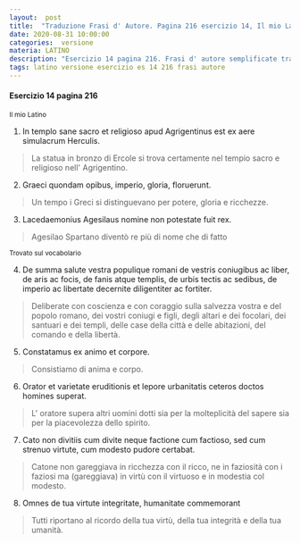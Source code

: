 ```yaml
---
layout:  post
title:  "Traduzione Frasi d' Autore. Pagina 216 esercizio 14, Il mio Latino"
date: 2020-08-31 10:00:00
categories:  versione
materia: LATINO
description: "Esercizio 14 pagina 216. Frasi d' autore semplificate tradotte. Libro "Il mio latino" In templo sane sacro et religioso... Graeci quondam opibus, imperio, gloria, floruerunt. "
tags: latino versione esercizio es 14 216 frasi autore
---
```

#### Esercizio 14 pagina 216
<sub> Il mio Latino </sub>

1. In templo sane sacro et religioso apud Agrigentinus est ex aere simulacrum Herculis.

> La statua in bronzo di Ercole si trova certamente nel tempio sacro e religioso nell' Agrigentino.

2. Graeci quondam opibus, imperio, gloria, floruerunt.

> Un tempo i Greci si distinguevano per potere, gloria e ricchezze.

3. Lacedaemonius Agesilaus nomine non potestate fuit rex.

> Agesilao Spartano diventò re più di nome che di fatto 

<sub> Trovato sul vocabolario</sub>

4. De summa salute vestra populique romani de vestris coniugibus ac liber, de aris ac focis, de fanis atque templis, de urbis tectis ac sedibus, de imperio ac libertate decernite diligentiter ac fortiter.

> Deliberate con coscienza e con coraggio sulla salvezza vostra e del popolo romano, dei vostri coniugi e figli, degli altari e dei focolari, dei santuari e dei templi, delle case della città e delle abitazioni, del comando e della libertà.

5. Constatamus ex animo et corpore.

> Consistiamo di anima e corpo.

6. Orator et varietate eruditionis et lepore urbanitatis ceteros doctos homines superat.

> L' oratore supera altri uomini dotti sia per la molteplicità del sapere sia per la piacevolezza dello spirito.

7. Cato non divitiis cum divite neque factione cum factioso, sed cum strenuo virtute, cum modesto pudore certabat.

> Catone non gareggiava in ricchezza con il ricco, ne in faziosità con i faziosi ma (gareggiava) in virtù con il virtuoso e in modestia col modesto. 

8. Omnes de tua virtute integritate, humanitate commemorant

> Tutti riportano al ricordo della tua virtù, della tua integrità e della tua umanità.
